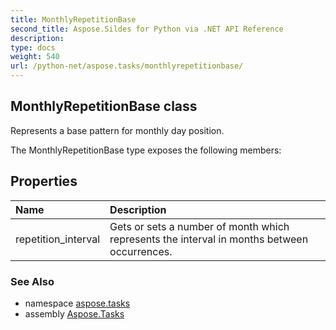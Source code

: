 ```yaml
---
title: MonthlyRepetitionBase
second_title: Aspose.Sildes for Python via .NET API Reference
description: 
type: docs
weight: 540
url: /python-net/aspose.tasks/monthlyrepetitionbase/
---
```


## MonthlyRepetitionBase class

Represents a base pattern for monthly day position.

The MonthlyRepetitionBase type exposes the following members:
## Properties
| Name | Description |
| :- | :- |
|repetition_interval|Gets or sets a number of month which represents the interval in months between occurrences.|

### See Also

* namespace [aspose.tasks](../../aspose.tasks/)
* assembly [Aspose.Tasks](/tasks/python-net/)

